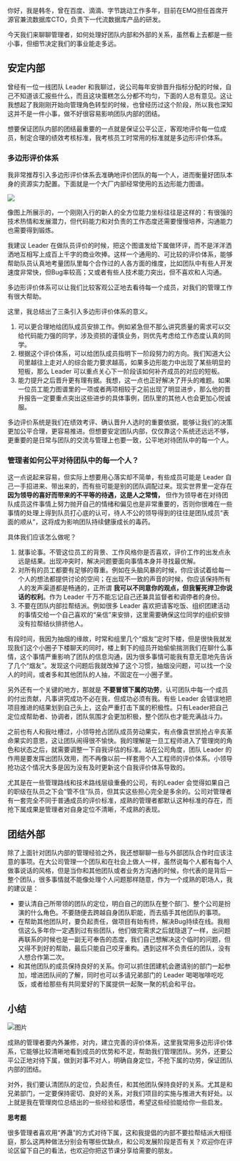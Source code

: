 你好，我是韩冬，曾在百度、滴滴、字节跳动工作多年，目前在EMQ担任首席开源官兼流数据库CTO，负责下一代流数据库产品的研发。

今天我们来聊聊管理者，如何处理好团队内部和外部的关系，虽然看上去都是一些小事，但细节决定我们的事业能走多远。

## 安定内部

曾经有一位一线团队 Leader 和我聊过，说公司每年安排晋升指标分配的时候，自己不知道该汇报些什么，而且这块蛋糕怎么分都不均匀，下面的人总有意见。这让我想起了我刚刚开始向管理角色转型的时候，也曾经历过这个阶段，所以我也深知这并不是一件小事，做不好很容易影响团队内部的团结。

想要保证团队内部的团结最重要的一点就是保证公平公正，客观地评价每一位成员，制定合理的绩效考核标准，我考核员工时常用的标准就是多边形评价体系。

### 多边形评价体系

我非常推荐引入多边形评价体系去准确地评价团队的每一个人，进而衡量好团队本身的资源实力配置。下面就是一个大厂内部经常使用的五边形能力图谱。

![](https://static001.geekbang.org/resource/image/ae/37/ae597d8ba8bfdaf9970b29b1b4efa137.jpg?wh=906x606)

像图上所展示的，一个刚刚入行的新人的全方位能力坐标往往是这样的：有很强的技术热情和发展潜力，但代码能力和对负责的工作态度还需要慢慢培养，沟通能力也需要得到锻炼。

我建议 Leader 在做队员评价的时候，把这个图谱发给下属做环评，而不是洋洋洒洒地互相写上成百上千字的商业吹捧。这样一个通用的、可比较的评价体系，能够帮助队员认真地考量团队里每个合作过的人各方面的维度，比如团队中有些人开发速度非常快，但Bug率较高；又或者有些人技术能力突出，但不喜欢和人沟通。

多边形评价体系可以让我们比较客观公正地去看待每一个成员，对我们的管理工作有很大帮助。

这里，我总结出了三条引入多边形评价体系的意义。

1. 可以更合理地给团队成员安排工作。例如紧急但不那么讲究质量的需求可以交给代码能力强的同学，涉及资损的谨慎业务，则优先考虑给工作态度认真的同学。
2. 根据这个评价体系，可以给团队成员指明下一阶段努力的方向。我们知道大公司里越往上走对人的综合能力要求越高，如果多边形能力中出现了某些明显的短板，那么 Leader 可以重点关心下一阶段该如何补齐成员的对应的短板。
3. 能力提升之后晋升更有理有据。我想，这一点也正好解决了开头的难题。如果一位员工能力图谱里的一项或者两项相较于之前出现了明显进步，那么他的晋升报告一定要重点突出这些进步的具体事例，团队里的其他人也会更加心悦诚服。

多边评价系统是我们在绩效考评、确认晋升人选时的重要依据，能够让我们的决策更加公平合理，更容易推进。但想要安定团队内部，仅仅靠这个系统还远远不够，更重要的是日常与团队的交流与管理上也要一致，公平地对待团队中的每一个人。

### 管理者如何公平对待团队中的每一个人？

这一点说起来容易，但实际上想要用心落实却不简单，有些成员可能是 Leader 自己一手招进来、带出来的，而有些可能是别的团队调配过来。现实世界里一定存在 **因为领导的喜好而带来的不平等的待遇，这是人之常情，** 但作为领导者在对待团队成员这件事情上努力抛开自己的情绪和偏⻅也是非常重要的，否则你很难在一些事情的处理上得到队员打心底的认可，待人不公的领导得到的往往是团队成员“表面的顺从”，这将成为影响团队持续健康成⻓的毒药。

具体我们应该怎么做呢？

1. 就事论事。不管这位员工的背景、工作风格你是否喜欢，评价工作的出发点永远是结果。出现冲突时，解决问题要面向事情本身并寻找最优解。
2. 对所有的员工都要有足够的尊重。例如在头脑风暴的时候，你应该试着给每一个人的想法都提供讨论的空间；在出现不一致的声音的时候，你应该保持所有人的发声渠道都是畅通的，正所谓 **我可以不同意你的观点，但我誓死捍卫你说话的权利**。作为 Leader 千万不能忘记自己还兼具监督者和调停者的身份。
3. 不要在团队内部拉帮结派。例如很多 Leader 喜欢把请客吃饭、组织团建活动的事情交给一个自己喜欢的“亲信”来安排，这里需要确保这位同学的组织安排没有拉帮结伙排挤他人。

有段时间，我因为抽烟的缘故，时常和组里几个“烟友”定时下楼，但是很快我就发现我们这个小圈子下楼聊天的同时，楼上剩下的组员开始偷偷揣测我们在聊什么事情，这个事情严重影响了团队的信息沟通，因为很多事情可能我有意无意地先告诉了几个“烟友”。发现这个问题后我就改掉了这个习惯，抽烟没问题，可以找一个没人的时间，或者多和其他团队的人抽，不固定在一小圈子里。

另外还有一个关键的地方，那就是 **不要冒领下属的功劳**，认可团队中每一个成员的付出贡献，凡事讲究成功不必在我，但成功必须有我。有些 Leader 会错误地把项目推进的结果划到自己头上，这会严重打击下属的积极性。只有Leader把自己定位成帮助者、协调者，团队氛围才会更加积极，整个团队也才能充满战斗力。

之前也有人和我吐槽过，小领导抢占团队成员劳动果实，有点像袁世凯抢占辛亥革命果实的意思，这让团队闹得很不愉快。我的理解是一旦工程师进入了管理岗的角色和状态之后，就需要调整一下自我评估的标准。站在公司角度，团队 Leader 的作用是要发挥出团队效用，而不再像以前一样套用个人工程师的评价体系。小领导抢功这个情况大多是因为没有及时更新这个自我评价体系导致的。

尤其是在一些管理路线和技术路线层级重叠的公司，有的Leader 会觉得如果自己的职级在队员之下会“管不住”队员，但其实这些担心完全是多余的。公司对管理者有一套完全不同于普通成员的评价标准，成熟的管理者都默认这种标准的存在，而抢下属成果是管理者对自身定位不清晰，不成熟的表现。

## 团结外部

除了上面针对团队内部的管理经验之外，我还想聊聊一些与外部团队合作时应该注意的事项。在大公司管理一个团队和在社会上做人一样，虽然说每个人都有每个人做事说话的风格，但是当你和其他团队或者业务方沟通的时候，你代表的是背后一整个团队，很多事情就不能像处理个人问题那样随意，作为一个成熟的职场人，我的建议是：

- 要认清自己所带领的团队的定位，明白自己的团队在整个部⻔、整个公司是扮演的什么⻆色。不要随便去跨越自身团队职能，而去插手其他团队的事项。
- 在帮助其他团队时，要负起责任，做项目有始有终，解决Bug持续在线。我相信这么多年你一定遇到过有些团队，他们做完需求之后就隐退了一样，出问题再联系的时候也是一副无可奉告的态度，我们自己想解决这个临时的问题，但又得不到好的帮助，最后只能自己咬牙重构。遇到这样不负责任的团队，没有人想合作第二次。
- 和其他团队的成员保持良好的关系。你可以抓住团建机会邀请别的部门一起参加，增进团队间的了解，同时也可以多请兄弟部门的 Leader 喝喝咖啡吃吃饭，或者给那些有共同爱好的下属提供一起聚一聚的机会和平台。

## 小结

![图片](https://static001.geekbang.org/resource/image/22/46/2267e36e2e022e65c890672681ee3746.jpg?wh=1920x1156)

成熟的管理者要内外兼修，对内，建立完善的评价体系，这里我常用多边形评价体系，它能够比较清晰地看到成员的优势和不足，帮助我们管理团队。另外，还要公平公正地对待下属，做到对事不对人，明确自身定位，不抢下属的功劳，保证团队内部的团结。

对外，我们要认清团队的定位，负起责任，和其他团队保持良好的关系。尤其是和兄弟部门，一定要保持密切、良好的关系，对我们项目的实施与推进大有好处。以上就是我在管理岗位总结出的一些经验和感悟，希望这些经验能给你一些启发。

**思考题**

很多管理者喜欢用“养蛊”的方式对待下属，这和我提倡的内部不要拉帮结派大相径庭，那么这两种做法分别会有哪些优缺点，和公司发展阶段是否有关？欢迎你在评论区留下自己的看法，也欢迎你把这节课分享给需要的朋友。